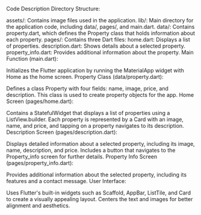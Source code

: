 Code Description
Directory Structure:

assets/: Contains image files used in the application.
lib/: Main directory for the application code, including data/, pages/, and main.dart.
data/: Contains property.dart, which defines the Property class that holds information about each property.
pages/: Contains three Dart files:
home.dart: Displays a list of properties.
description.dart: Shows details about a selected property.
property_info.dart: Provides additional information about the property.
Main Function (main.dart):

Initializes the Flutter application by running the MaterialApp widget with Home as the home screen.
Property Class (data/property.dart):

Defines a class Property with four fields: name, image, price, and description. This class is used to create property objects for the app.
Home Screen (pages/home.dart):

Contains a StatefulWidget that displays a list of properties using a ListView.builder.
Each property is represented by a Card with an image, name, and price, and tapping on a property navigates to its description.
Description Screen (pages/description.dart):

Displays detailed information about a selected property, including its image, name, description, and price.
Includes a button that navigates to the Property_info screen for further details.
Property Info Screen (pages/property_info.dart):

Provides additional information about the selected property, including its features and a contact message.
User Interface:

Uses Flutter's built-in widgets such as Scaffold, AppBar, ListTile, and Card to create a visually appealing layout.
Centers the text and images for better alignment and aesthetics.
